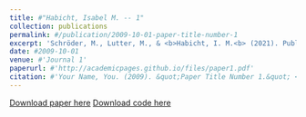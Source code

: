 ```yaml
---
title: #"Habicht, Isabel M. -- 1"
collection: publications
permalink: #/publication/2009-10-01-paper-title-number-1
excerpt: 'Schröder, M., Lutter, M., & <b>Habicht, I. M.<b> (2021). Publishing, signaling, social capital, and gender: Determinants of becoming a tenured professor in German political science. <i>Plos one<i>, 16(1), e0243514.'
date: #2009-10-01
venue: #'Journal 1'
paperurl: #'http://academicpages.github.io/files/paper1.pdf'
citation: #'Your Name, You. (2009). &quot;Paper Title Number 1.&quot; <i>Journal 1</i>. 1(1).'
---
```

[Download paper here](https://doi.org/10.1371/journal.pone.0243514)
[Download code here](https://osf.io/afrxk/)
